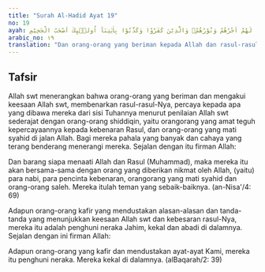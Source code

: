 ```yaml
---
title: "Surah Al-Hadid Ayat 19"
no: 19
ayah: وَالَّذِيْنَ اٰمَنُوْا بِاللّٰهِ وَرُسُلِهٖٓ اُولٰۤىِٕكَ هُمُ الصِّدِّيْقُوْنَ ۖوَالشُّهَدَاۤءُ عِنْدَ رَبِّهِمْۗ  لَهُمْ اَجْرُهُمْ وَنُوْرُهُمْۗ وَالَّذِيْنَ كَفَرُوْا وَكَذَّبُوْا بِاٰيٰتِنَآ اُولٰۤىِٕكَ اَصْحٰبُ الْجَحِيْمِ ࣖ
arabic_no: ١٩
translation: "Dan orang-orang yang beriman kepada Allah dan rasul-rasul-Nya, mereka itu orang-orang yang tulus hati (pencinta kebenaran) dan saksi-saksi di sisi Tuhan mereka. Mereka berhak mendapat pahala dan cahaya. Tetapi orang-orang yang kafir dan mendustakan ayat-ayat Kami, mereka itu penghuni-penghuni neraka. "
---
```


## Tafsir

Allah swt menerangkan bahwa orang-orang yang beriman dan mengakui keesaan Allah swt, membenarkan rasul-rasul-Nya, percaya kepada apa yang dibawa mereka dari sisi Tuhannya menurut penilaian Allah swt sederajat dengan orang-orang shiddiqin, yaitu orangorang yang amat teguh kepercayaannya kepada kebenaran Rasul, dan orang-orang yang mati syahid di jalan Allah. Bagi mereka pahala yang banyak dan cahaya yang terang benderang menerangi mereka. Sejalan dengan itu firman Allah: 

Dan barang siapa menaati Allah dan Rasul (Muhammad), maka mereka itu akan bersama-sama dengan orang yang diberikan nikmat oleh Allah, (yaitu) para nabi, para pencinta kebenaran, orangorang yang mati syahid dan orang-orang saleh. Mereka itulah teman yang sebaik-baiknya. (an-Nisa'/4: 69) 

Adapun orang-orang kafir yang mendustakan alasan-alasan dan tanda-tanda yang menunjukkan keesaan Allah swt dan kebesaran rasul-Nya, mereka itu adalah penghuni neraka Jahim, kekal dan abadi di dalamnya. Sejalan dengan ini firman Allah: 

Adapun orang-orang yang kafir dan mendustakan ayat-ayat Kami, mereka itu penghuni neraka. Mereka kekal di dalamnya. (alBaqarah/2: 39)